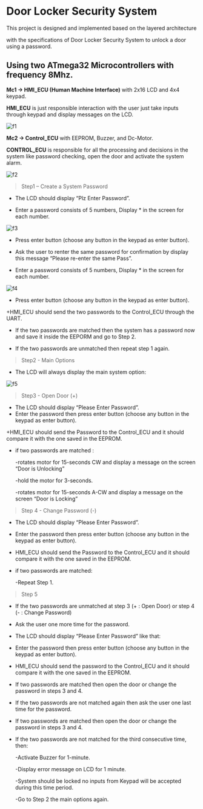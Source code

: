 # Door Locker Security System
This project is designed and implemented based on the layered architecture

with the specifications of Door Locker Security System  to unlock a door using a password.

## Using two ATmega32 Microcontrollers with frequency 8Mhz.

**Mc1 → HMI_ECU (Human Machine Interface)** with 2x16 LCD and 4x4 keypad.

**HMI_ECU** is just responsible interaction with the user just take inputs through keypad and display messages on the LCD.

![f1](https://github.com/Marcoyacoub01/Door_Locker_Security_System/assets/118049131/3d5065d6-adcb-4bc1-8ed1-f35e3e9efaf5)

**Mc2 → Control_ECU** with EEPROM, Buzzer, and Dc-Motor.

**CONTROL_ECU** is responsible for all the processing and decisions in the system like password checking, open the door and activate the system alarm.

![f2](https://github.com/Marcoyacoub01/Door_Locker_Security_System/assets/118049131/bb462e13-fa27-4e16-b759-eda887c2100d)

>Step1 – Create a System Password

+ The LCD should display “Plz Enter Password”.

+ Enter a password consists of 5 numbers, Display * in the screen for each number.

![f3](https://github.com/Marcoyacoub01/Door_Locker_Security_System/assets/118049131/e89a0e3d-602a-4a95-9b6c-e421b46600a0)

+ Press enter button (choose any button in the keypad as enter button).

+ Ask the user to renter the same password for confirmation by display this message “Please re-enter the same Pass”.

+ Enter a password consists of 5 numbers, Display * in the screen for each number.

![f4](https://github.com/Marcoyacoub01/Door_Locker_Security_System/assets/118049131/36da1589-00b8-467e-b2ac-e48d1eea193c)

+ Press enter button (choose any button in the keypad as enter button).

+HMI_ECU should send the two passwords to the Control_ECU through the UART.

+ If the two passwords are matched then the system has a password now and save it inside the EEPORM and go to Step 2.

+ If the two passwords are unmatched then repeat step 1 again.

> Step2 - Main Options

+ The LCD will always display the main system option:

![f5](https://github.com/Marcoyacoub01/Door_Locker_Security_System/assets/118049131/52117204-d3e4-43ab-9a73-fa402844abeb)

> Step3 - Open Door (+)

+ The LCD should display “Please Enter Password”.
+ Enter the password then press enter button (choose any button in the keypad as enter button).

+HMI_ECU should send the Password to the Control_ECU and it should compare it with the one saved in the EEPROM.

+ if two passwords are matched :

   -rotates motor for 15-seconds CW and display a message on the screen “Door is Unlocking”
   
   -hold the motor for 3-seconds.
   
   -rotates motor for 15-seconds A-CW and display a message on the screen “Door is Locking”

> Step 4 - Change Password (-)

+ The LCD should display “Please Enter Password”.

+ Enter the password then press enter button (choose any button in the keypad as enter button).

+ HMI_ECU should send the Password to the Control_ECU and it should compare it with the one saved in the EEPROM.

+ if two passwords are matched:

  -Repeat Step 1.


> Step 5

+ If the two passwords are unmatched at step 3 (+ : Open Door) or step 4 (- : Change Password)

+ Ask the user one more time for the password.

+ The LCD should display “Please Enter Password” like that:

+ Enter the password then press enter button (choose any button in the keypad as enter button).

+ HMI_ECU should send the password to the Control_ECU and it should compare it with the one saved in the EEPROM.

+ If two passwords are matched then open the door or change the password in steps 3 and 4.

+ If the two passwords are not matched again then ask the user one last time for the password.

+ If two passwords are matched then open the door or change the password in steps 3 and 4.

+ If the two passwords are not matched for the third consecutive time, then:

  -Activate Buzzer for 1-minute.
  
  -Display error message on LCD for 1 minute.
  
  -System should be locked no inputs from Keypad will be accepted during this time period.
  
  -Go to Step 2 the main options again.
  


